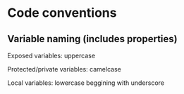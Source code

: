 # Code conventions

## Variable naming (includes properties)

Exposed variables: uppercase

Protected/private variables: camelcase

Local variables: lowercase beggining with underscore
